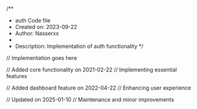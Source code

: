 /**
 * auth Code file
 * Created on: 2023-09-22
 * Author: Nasserxx
 *
 * Description: Implementation of auth functionality
 */
 
// Implementation goes here


// Added core functionality on 2021-02-22
// Implementing essential features

// Added dashboard feature on 2022-04-22
// Enhancing user experience

// Updated on 2025-01-10
// Maintenance and minor improvements
